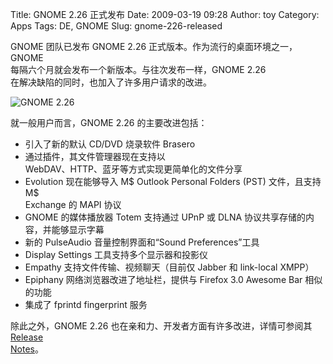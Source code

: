 Title: GNOME 2.26 正式发布
Date: 2009-03-19 09:28
Author: toy
Category: Apps
Tags: DE, GNOME
Slug: gnome-226-released

GNOME 团队已发布 GNOME 2.26 正式版本。作为流行的桌面环境之一，GNOME  
每隔六个月就会发布一个新版本。与往次发布一样，GNOME 2.26  
在解决缺陷的同时，也加入了许多用户请求的改进。

![GNOME 2.26](http://i.linuxtoy.org/images/2009/03/two-twenty-six.png)

就一般用户而言，GNOME 2.26 的主要改进包括：

* 引入了新的默认 CD/DVD 烧录软件 Brasero  
* 通过插件，其文件管理器现在支持以  
WebDAV、HTTP、蓝牙等方式实现更简单化的文件分享  
* Evolution 现在能够导入 M$ Outlook Personal Folders (PST)
文件，且支持 M$  
Exchange 的 MAPI 协议  
* GNOME 的媒体播放器 Totem 支持通过 UPnP 或 DLNA
协议共享存储的内容，并能够显示字幕  
* 新的 PulseAudio 音量控制界面和“Sound Preferences”工具  
* Display Settings 工具支持多个显示器和投影仪  
* Empathy 支持文件传输、视频聊天（目前仅 Jabber 和 link-local XMPP）  
* Epiphany 网络浏览器改进了地址栏，提供与 Firefox 3.0 Awesome Bar
相似的功能  
* 集成了 fprintd fingerprint 服务

除此之外，GNOME 2.26 也在亲和力、开发者方面有许多改进，详情可参阅其
[Release  
Notes](http://library.gnome.org/misc/release-notes/2.26/)。
